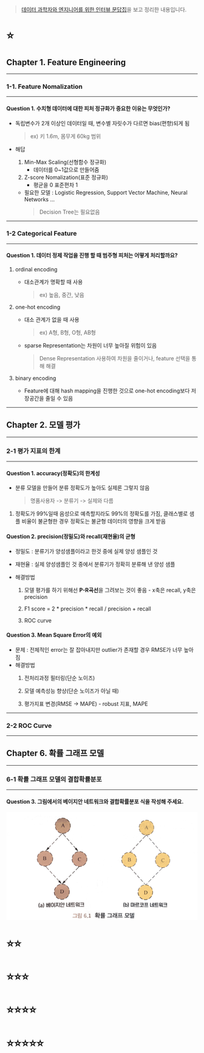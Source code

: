 > [데이터 과학자와 엔지니어를 위한 인터뷰 문답집](https://www.kyobobook.co.kr/product/detailViewKor.laf?ejkGb=KOR&barcode=9791190665230)을 보고 정리한 내용입니다.

# ⭐️

## Chapter 1. Feature Engineering
---

### 1-1. Feature Nomalization

---

#### Question 1. 수치형 데이터에 대한 피처 정규화가 중요한 이유는 무엇인가?

- 독립변수가 2개 이상인 데이터일 때, 변수별 자릿수가 다르면 bias(편향)되게 됨
    > ex) 키 1.6m, 몸무게 60kg 범위

- 해답
    1. Min-Max Scaling(선형함수 정규화)
        - 데이터를 0~1값으로 만들어줌
    2. Z-score Nomalization(표준 정규화)
        - 평균을 0 표준편차 1

    - 필요한 모델 : Logistic Regression, Support Vector Machine, Neural Networks ...
        > Decision Tree는 필요없음

---

### 1-2 Categorical Feature

---

#### Question 1. 데이터 정제 작업을 진행 할 때 범주형 피처는 어떻게 처리할까요?

1. ordinal encoding
    - 대소관계가 명확할 때 사용
        > ex) 높음, 중간, 낮음 
2. one-hot encoding
    - 대소 관계가 없을 때 사용
        > ex) A형, B형, O형, AB형
    - sparse Representation는 차원이 너무 높아질 위험이 있음 
        > Dense Representation 사용하여 차원을 줄이거나, feature 선택을 통해 해결

3. binary encoding
    - Feature에 대해 hash mapping을 진행한 것으로 one-hot encoding보다 저장공간을 줄일 수 있음

---

## Chapter 2. 모델 평가

---

### 2-1 평가 지표의 한계

---

#### Question 1. accuracy(정확도)의 한계성

- 분류 모델을 만들어 분류 정확도가 높아도 실제론 그렇지 않음
    > 명품사용자 -> 분류기 -> 실제와 다름

1. 정확도가 99%일때 음성으로 예측할지라도 99%의 정확도를 가짐, 클래스별로 샘플 비율이 불균형한 경우 정확도는 불균형 데이터의 영향을 크게 받음


#### Question 2. precision(정밀도)와 recall(재현율)의 균형

- 정밀도 : 분류기가 양성샘플이라고 한것 중에 실제 양성 샘플인 것
- 재현율 : 실제 양성샘플인 것 중에서 분류기가 정확히 분류해 낸 양성 샘플

- 해결방법
    1. 모델 평가를 하기 위해선 **P-R곡선**을 그려보는 것이 좋음
      - x축은 recall, y축은 precision

    2. F1 score = 2 * precision * recall / precision + recall

    3. ROC curve

#### Question 3. Mean Square Error의 예외

- 문제 : 전체적인 error는 잘 잡아내지만 outlier가 존재할 경우 RMSE가 너무 높아짐
- 해결방법
    1. 전처리과정 필터링(단순 노이즈)

    2. 모델 예측성능 향상(단순 노이즈가 아닐 때)

    3. 평가지표 변경(RMSE -> MAPE)
      - robust 지표, MAPE

---
### 2-2 ROC Curve

---

## Chapter 6. 확률 그래프 모델

---

### 6-1 확률 그래프 모델의 결합확률분포

---

#### Question 3. 그림에서의 베이지안 네트워크와 결합확률분포 식을 작성해 주세요.

![베이지안 네트워크](../img/데이터과학6_1.jpg)

# ⭐️⭐️


# ⭐️⭐️⭐️


# ⭐️⭐️⭐️⭐️


# ⭐️⭐️⭐️⭐️⭐️
